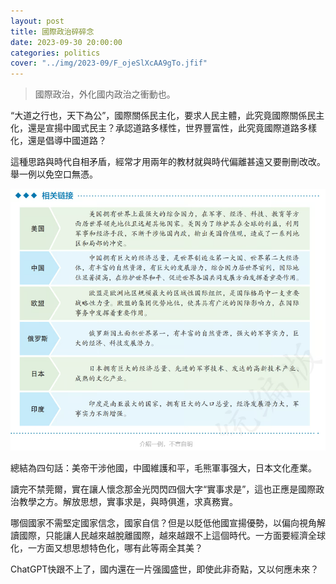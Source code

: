 ```yaml
---
layout: post
title: 國際政治碎碎念
date: 2023-09-30 20:00:00
categories: politics
cover: "../img/2023-09/F_ojeSlXcAA9gTo.jfif"
---
```


>國際政治，外化國内政治之衝動也。

“大道之行也，天下為公”，國際關係民主化，要求人民主體，此究竟國際關係民主化，還是宣揚中國式民主？承認道路多樣性，世界豐富性，此究竟國際道路多樣化，還是倡導中國道路？

這種思路與時代自相矛盾，經常才用兩年的教材就與時代偏離甚遠又要刪刪改改。舉一例以免空口無憑。

![img](../img/2023-09/Screenshot%202024-02-20%20213822.png)


總結為四句話：美帝干涉他國，中國維護和平，毛熊軍事强大，日本文化產業。

讀完不禁莞爾，實在讓人懷念那金光閃閃四個大字“實事求是”，這也正應是國際政治教學之方。解放思想，實事求是，與時俱進，求真務實。

哪個國家不需堅定國家信念，國家自信？但是以貶低他國宣揚優勢，以偏向視角解讀國際，只能讓人民越來越脫離國際，越來越跟不上這個時代。一方面要經濟全球化，一方面又想思想特色化，哪有此等兩全其美？

ChatGPT快跟不上了，國内還在一片强國盛世，即使此非奇點，又以何應未來？